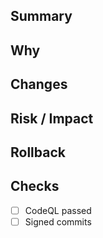 ## Summary
## Why
## Changes
## Risk / Impact
## Rollback
## Checks
- [ ] CodeQL passed
- [ ] Signed commits
